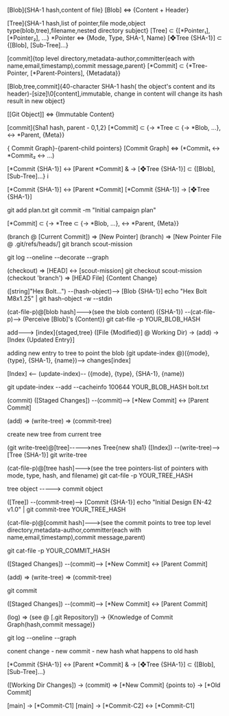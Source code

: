 [Blob]{SHA-1 hash,content of file}
[Blob] ⇔ {Content + Header}


[Tree]{SHA-1 hash,list of pointer,file mode,object type(blob,tree),filename,nested directory subject}
[Tree] ⊂ {[*Pointer₁], [*Pointer₂], ...}
*Pointer ⇔ {Mode, Type, SHA-1, Name}
[❖Tree {SHA-1}] ⊂ {[Blob], [Sub-Tree]...}

[commit]{top level directory,metadata-author,committer(each with name,email,timestamp),commit message,parent}
[*Commit] ⊂ {*Tree-Pointer, [*Parent-Pointers], {Metadata}}


[Blob,tree,commit]{40-character SHA-1 hash( the object's content and its header)-[size]\0[content],immutable, change in content will change its hash result in new object}

[[Git Object]] ⇔ {Immutable Content} 


[commit]{Sha1 hash, parent - 0,1,2}
[*Commit] ⊂ {→ *Tree ⊂ {→ *Blob, ...}, ↔ *Parent, {Meta}}

{ Commit Graph}-{parent-child pointers}
[Commit Graph] ⇔ (*Commit₁ ↔ *Commit₂ ↔ ...) 

[*Commit {SHA-1}] ↔ [Parent *Commit] & → [❖Tree {SHA-1}] ⊂ {[Blob], [Sub-Tree]...} i

[*Commit {SHA-1}] ↔ [Parent *Commit]
[*Commit {SHA-1}] → [❖Tree {SHA-1}]

git add plan.txt
git commit -m "Initial campaign plan"

 [*Commit] ⊂ {→ *Tree ⊂ {→ *Blob, ...}, ↔ *Parent, {Meta}}



(branch @ [Current Commit]) ⇒ [New Pointer]
(branch) ⇒ [New Pointer File @ .git/refs/heads/]
git branch scout-mission

git log --oneline --decorate --graph

(checkout) ⇒ [HEAD] ↔ [scout-mission]
git checkout scout-mission
(checkout 'branch') ⇒ [HEAD File] {Content Change}



([string]"Hex Bolt...") --(hash-object)--> [Blob {SHA-1}]
echo "Hex Bolt M8x1.25" | git hash-object -w --stdin


(cat-file-p)@[blob hash]--->(see the blob content)
({SHA-1}) --(cat-file-p)--> (Perceive [Blob]'s {Content})
git cat-file -p YOUR_BLOB_HASH


add---> [index]{staged,tree}
([File {Modified}] @ Working Dir) → (add) → [Index {Updated Entry}]

adding new entry to tree to point the blob
(git update-index @)({mode}, {type}, {SHA-1}, {name})--> changes[index]

[Index] <-- (update-index)-- ({mode}, {type}, {SHA-1}, {name})


git update-index --add --cacheinfo 100644 YOUR_BLOB_HASH bolt.txt

(commit)
([Staged Changes]) --(commit)--> [*New Commit] ↔ [Parent Commit]

(add) ⇒ (write-tree) ⇒ (commit-tree)


create new tree from current tree

(git write-tree)@[tree]----->nes Tree{new sha1}
([Index]) --(write-tree)--> [Tree {SHA-1}]
git write-tree


(cat-file-p)@[tree hash]--->(see the tree pointers-list of pointers with mode, type, hash, and filename)
git cat-file -p YOUR_TREE_HASH


tree object -----> commit object 

([Tree]) --(commit-tree)--> [Commit {SHA-1}]
echo "Initial Design EN-42 v1.0" | git commit-tree YOUR_TREE_HASH


(cat-file-p)@[commit hash]--->(see the commit points to tree top level directory,metadata-author,committer(each with name,email,timestamp),commit message,parent)



git cat-file -p YOUR_COMMIT_HASH

([Staged Changes]) --(commit)--> [*New Commit] ↔ [Parent Commit]

 (add) ⇒ (write-tree) ⇒ (commit-tree)

git commit

([Staged Changes]) --(commit)--> [*New Commit] ↔ [Parent Commit]


(log) ⇒ (see @ [.git Repository]) → {Knowledge of Commit Graph(hash,commit message)}

git log --oneline --graph

conent change - new commit - new hash
what happens to old hash


[*Commit {SHA-1}] ↔ [Parent *Commit] & → [❖Tree {SHA-1}] ⊂ {[Blob], [Sub-Tree]...}


([Working Dir Changes]) → (commit) ⇒ [*New Commit] {points to} → [*Old Commit]

[main] → [*Commit-C1]
[main] → [*Commit-C2] ↔ [*Commit-C1]
